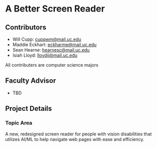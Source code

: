 # A Better Screen Reader
## Contributors
* Will Cupp: cuppwm@mail.uc.edu
* Maddie Eckhart: eckharme@mail.uc.edu
* Sean Hearne: hearnesc@mail.uc.edu
* Isiah Lloyd: lloydij@mail.uc.edu  
  
All contributers are computer science majors
## Faculty Advisor
* TBD
## Project Details
### Topic Area
A new, redesigned screen reader for people with vision disabilities that utilizes AI/ML to help navigate web pages with ease and efficiency.

